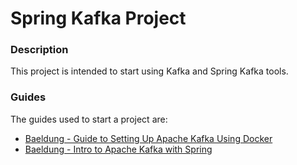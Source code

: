# Spring Kafka Project

### Description

This project is intended to start using Kafka and Spring Kafka tools.

### Guides

The guides used to start a project are:

* [Baeldung - Guide to Setting Up Apache Kafka Using Docker](https://www.baeldung.com/ops/kafka-docker-setup)
* [Baeldung - Intro to Apache Kafka with Spring](https://www.baeldung.com/spring-kafka)

